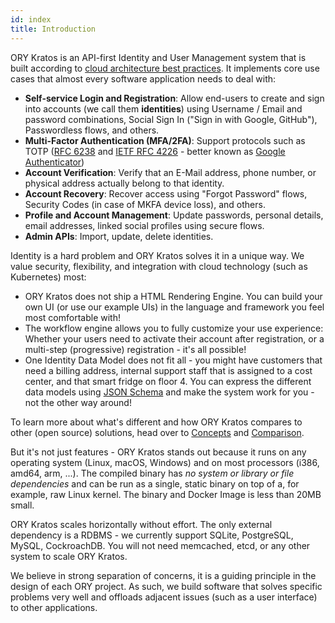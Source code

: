 ```yaml
---
id: index
title: Introduction
---
```


ORY Kratos is an API-first Identity and User Management system that is built
according to
[cloud architecture best practices](https://www.ory.sh/docs/ecosystem/software-architecture-philosophy/).
It implements core use cases that almost every software application needs to
deal with:

- **Self-service Login and Registration**: Allow end-users to create and sign
  into accounts (we call them **identities**) using Username / Email and
  password combinations, Social Sign In ("Sign in with Google, GitHub"),
  Passwordless flows, and others.
- **Multi-Factor Authentication (MFA/2FA)**: Support protocols such as TOTP
  ([RFC 6238](https://tools.ietf.org/html/rfc6238) and
  [IETF RFC 4226](https://tools.ietf.org/html/rfc4226) - better known as
  [Google Authenticator](https://en.wikipedia.org/wiki/Google_Authenticator))
- **Account Verification**: Verify that an E-Mail address, phone number, or
  physical address actually belong to that identity.
- **Account Recovery**: Recover access using "Forgot Password" flows, Security
  Codes (in case of MKFA device loss), and others.
- **Profile and Account Management**: Update passwords, personal details, email
  addresses, linked social profiles using secure flows.
- **Admin APIs**: Import, update, delete identities.

Identity is a hard problem and ORY Kratos solves it in a unique way. We value
security, flexibility, and integration with cloud technology (such as
Kubernetes) most:

- ORY Kratos does not ship a HTML Rendering Engine. You can build your own UI
  (or use our example UIs) in the language and framework you feel most
  comfortable with!
- The workflow engine allows you to fully customize your use experience: Whether
  your users need to activate their account after registration, or a multi-step
  (progressive) registration - it's all possible!
- One Identity Data Model does not fit all - you might have customers that need
  a billing address, internal support staff that is assigned to a cost center,
  and that smart fridge on floor 4. You can express the different data models
  using [JSON Schema](https://json-schema.org/) and make the system work for
  you - not the other way around!

To learn more about what's different and how ORY Kratos compares to other (open
source) solutions, head over to [Concepts](./concepts/index.md) and
[Comparison](./further-reading/comparison.md).

But it's not just features - ORY Kratos stands out because it runs on any
operating system (Linux, macOS, Windows) and on most processors (i386, amd64,
arm, ...). The compiled binary has _no system or library or file dependencies_
and can be run as a single, static binary on top of a, for example, raw Linux
kernel. The binary and Docker Image is less than 20MB small.

ORY Kratos scales horizontally without effort. The only external dependency is a
RDBMS - we currently support SQLite, PostgreSQL, MySQL, CockroachDB. You will
not need memcached, etcd, or any other system to scale ORY Kratos.

We believe in strong separation of concerns, it is a guiding principle in the
design of each ORY project. As such, we build software that solves specific
problems very well and offloads adjacent issues (such as a user interface) to
other applications.
